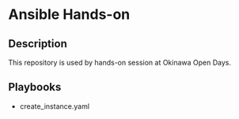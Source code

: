 # Ansible Hands-on

## Description

This repository is used by hands-on session at Okinawa Open Days.


## Playbooks

- create_instance.yaml

